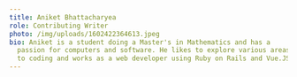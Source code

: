 ```yaml
---
title: Aniket Bhattacharyea
role: Contributing Writer
photo: /img/uploads/1602422364613.jpeg
bio: Aniket is a student doing a Master's in Mathematics and has a
  passion for computers and software. He likes to explore various areas related
  to coding and works as a web developer using Ruby on Rails and Vue.JS.
---
```

